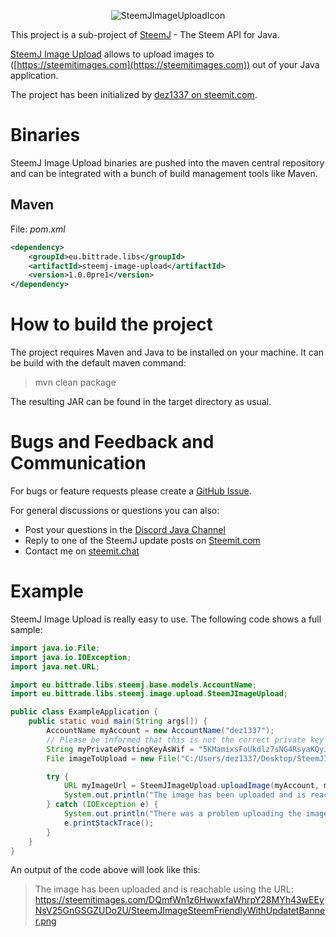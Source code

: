 <center>

![SteemJImageUploadIcon](https://steemitimages.com/DQmfWn1z6HwwxfaWhrpY28MYh43wEEyNsV25GnGSGZUDo2U/SteemJImageSteemFriendlyWithUpdatetBanner.png)
  
</center>

This project is a sub-project of [SteemJ](https://github.com/marvin-we/steem-java-api-wrapper) - The Steem API for Java. 

[SteemJ Image Upload](https://github.com/marvin-we/steemj-image-upload) allows to upload images to ([https://steemitimages.com](https://steemitimages.com)) out of your Java application.

The project has been initialized by <a href="https://steemit.com/@dez1337">dez1337 on steemit.com</a>.

# Binaries
SteemJ Image Upload binaries are pushed into the maven central repository and can be integrated with a bunch of build management tools like Maven.

## Maven
File: <i>pom.xml</i>
```Xml
<dependency>
    <groupId>eu.bittrade.libs</groupId>
    <artifactId>steemj-image-upload</artifactId>
    <version>1.0.0pre1</version>
</dependency>
```

# How to build the project
The project requires Maven and Java to be installed on your machine. It can be build with the default maven command:

> mvn clean package

The resulting JAR can be found in the target directory as usual. 

# Bugs and Feedback and Communication
For bugs or feature requests please create a [GitHub Issue](https://github.com/marvin-we/steem-java-api-wrapper/issues). 

For general discussions or questions you can also:
* Post your questions in the [Discord Java Channel](https://discord.gg/fsJjr3Q)
* Reply to one of the SteemJ update posts on [Steemit.com](https://steemit.com/@dez1337)
* Contact me on [steemit.chat](https://steemit.chat/channel/dev)

# Example
SteemJ Image Upload is really easy to use. The following code shows a full sample:

```Java
import java.io.File;
import java.io.IOException;
import java.net.URL;

import eu.bittrade.libs.steemj.base.models.AccountName;
import eu.bittrade.libs.steemj.image.upload.SteemJImageUpload;

public class ExampleApplication {
    public static void main(String args[]) {
        AccountName myAccount = new AccountName("dez1337");
        // Please be informed that this is not the correct private key of dez1337.
        String myPrivatePostingKeyAsWif = "5KMamixsFoUkdlz7sNG4RsyaKQyJMBBqrdT6y54qr4cdVhU9rz7";
        File imageToUpload = new File("C:/Users/dez1337/Desktop/SteemJImageBanner.png");

        try {
            URL myImageUrl = SteemJImageUpload.uploadImage(myAccount, myPrivatePostingKeyAsWif, imageToUpload);
            System.out.println("The image has been uploaded and is reachable using the URL: " + myImageUrl);
        } catch (IOException e) {
            System.out.println("There was a problem uploading the image.");
            e.printStackTrace();
        }
    }
}
```

An output of the code above will look like this:
> The image has been uploaded and is reachable using the URL:  https://steemitimages.com/DQmfWn1z6HwwxfaWhrpY28MYh43wEEyNsV25GnGSGZUDo2U/SteemJImageSteemFriendlyWithUpdatetBanner.png
